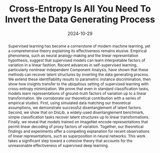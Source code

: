 ---
layout: publication_page
show: true
noheader: true

title: "Cross-Entropy Is All You Need To Invert the Data Generating Process"
description:

date: 2024-10-29

authors:
  - name: Patrik Reizinger*
    affiliations: [Max-Planck-Institute for Intelligent Systems, Tübingen]
  - name: <b>Alice Bizeul*</b>
    affiliations: [ETH Zurich, ETH AI Center]
  - name: Attila Juhos*
    affiliations: [Max-Planck-Institute for Intelligent Systems, Tübingen]
  - name: Julia E. Vogt
    affiliations: [ETH Zurich]
  - name: Randall Balestriero
    affiliations: [Brown University]
  - name: Wieland Brendal 
    affiliations: [Max-Planck-Institute for Intelligent Systems, Tübingen]
  - name: David Klindt
    affiliations: [Cold Spring Harbor Laboratory]

journal: ICLR 2025
bib: /assets/bibliography/diet.txt
abstract: Supervised learning has become a cornerstone of modern machine learning, yet a comprehensive theory explaining its effectiveness remains elusive. Empirical phenomena, such as neural analogy-making and the linear representation hypothesis, suggest that supervised models can learn interpretable factors of variation in a linear fashion. Recent advances in self-supervised learning, particularly nonlinear Independent Component Analysis, have shown that these methods can recover latent structures by inverting the data generating process. We extend these identifiability results to parametric instance discrimination, then show how insights transfer to the ubiquitous setting of supervised learning with cross-entropy minimization. We prove that even in standard classification tasks, models learn representations of ground-truth factors of variation up to a linear transformation. We corroborate our theoretical contribution with a series of empirical studies. First, using simulated data matching our theoretical assumptions, we demonstrate successful disentanglement of latent factors. Second, we show that on DisLib, a widely-used disentanglement benchmark, simple classification tasks recover latent structures up to linear transformations. Finally, we reveal that models trained on ImageNet encode representations that permit linear decoding of proxy factors of variation. Together, our theoretical findings and experiments offer a compelling explanation for recent observations of linear representations, such as superposition in neural networks. This work takes a significant step toward a cohesive theory that accounts for the unreasonable effectiveness of supervised deep learning.
pdf: /assets/pdf/diet.pdf
arxiv: https://arxiv.org/abs/2410.21869

# Below is an example of injecting additional page-specific styles.
# If you use this page as a template, delete this _styles block.
_styles: >
  # .fake-img {
  #   background: #bbb;
  #   border: 1px solid rgba(0, 0, 0, 0.1);
  #   box-shadow: 0 0px 4px rgba(0, 0, 0, 0.1);
  #   margin-bottom: 12px;
  # }
  # .fake-img p {
  #   font-family: monospace;
  #   color: white;
  #   text-align: left;
  #   margin: 12px 0;
  #   text-align: center;
  #   font-size: 16px;
  # }
---